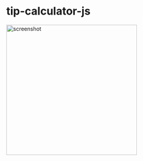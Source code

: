 # tip-calculator-js
<img width="343" alt="screenshot" src="https://user-images.githubusercontent.com/29466236/52603553-4490de80-2e35-11e9-9532-89115c02ffd4.png">
